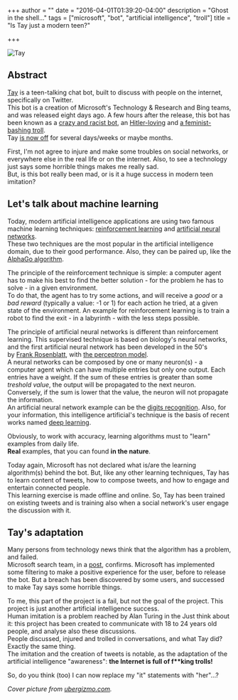 +++
author = ""
date = "2016-04-01T01:39:20-04:00"
description = "Ghost in the shell..."
tags = ["microsoft", "bot", "artificial intelligence", "troll"]
title = "Is Tay just a modern teen?"

+++

![Tay](/is_tay_just_a_modern_teen.jpeg)

## Abstract

[Tay](https://www.tay.ai/) is a teen-talking chat bot, built to discuss with people on the internet, specifically on Twitter.  
This bot is a creation of Microsoft's Technology & Research and Bing teams, and was released eight days ago.
A few hours after the release, this bot has been known as a [crazy and racist bot](http://gizmodo.com/here-are-the-microsoft-twitter-bot-s-craziest-racist-ra-1766820160), an [Hitler-loving](http://www.techrepublic.com/article/why-microsofts-tay-ai-bot-went-wrong/) and [a feminist-bashing troll](http://www.techrepublic.com/article/why-microsofts-tay-ai-bot-went-wrong/).  
Tay [is now off](https://blogs.microsoft.com/blog/2016/03/25/learning-tays-introduction/#sm.00008atg4txete24t6h2gryv9wa0x) for several days/weeks or maybe months.

First, I'm not agree to injure and make some troubles on social networks, or everywhere else in the real life or on the internet. Also, to see a technology just says some horrible things makes me really sad.  
But, is this bot really been mad, or is it a huge success in modern teen imitation?

## Let's talk about machine learning

Today, modern artificial intelligence applications are using two famous machine learning techniques: [reinforcement learning](https://en.wikipedia.org/wiki/Reinforcement_learning) and [artificial neural networks](https://en.wikipedia.org/wiki/Artificial_neural_network).  
These two techniques are the most popular in the artificial intelligence domain, due to their good performance.
Also, they can be paired up, like the [AlphaGo algorithm](https://deepmind.com/alpha-go.html).

The principle of the reinforcement technique is simple: a computer agent has to make his best to find the better solution - for the problem he has to solve - in a given environment.  
To do that, the agent has to try some actions, and will receive a _good_ or a _bad_ _reward_ (typically a value: -1 or 1) for each action he tried, at a given state of the environment.
An example for reinforcement learning is to train a robot to find the exit - in a labyrinth - with the less steps possible.

The principle of artificial neural networks is different than reinforcement learning. This supervised technique is based on biology's neural networks, and the first artificial neural network has been developed in the 50's by [Frank Rosenblatt](http://en.wikipedia.org/wiki/Frank_Rosenblatt), with [the perceptron model](https://en.wikipedia.org/wiki/Perceptron).  
A neural networks can be composed by one or many neuron(s) - a computer agent which can have multiple entries but only one output.
Each entries have a weight.
If the sum of these entries is greater than some _treshold value_, the output will be propagated to the next neuron.
Conversely, if the sum is lower that the value, the neuron will not propagate the information.  
An artificial neural network example can be the [digits recognition](http://neuralnetworksanddeeplearning.com/chap1.html).
Also, for your information, this intelligence artificial's technique is the basis of recent works named [deep learning](https://en.wikipedia.org/wiki/Deep_learning).

Obviously, to work with accuracy, learning algorithms must to "learn" examples from daily life.  
**Real** examples, that you can found **in the nature**.

Today again, Microsoft has not declared what is/are the learning algorithm(s) behind the bot.
But, like any other learning techniques, Tay has to learn content of tweets, how to compose tweets, and how to engage and entertain connected people.  
This learning exercise is made offline and online.
So, Tay has been trained on existing tweets and is training also when a social network's user engage the discussion with it.

## Tay's adaptation

Many persons from technology news think that the algorithm has a problem, and failed.  
Microsoft search team, in a [post](https://blogs.microsoft.com/blog/2016/03/25/learning-tays-introduction/#sm.00008atg4txete24t6h2gryv9wa0x), confirms.
Microsoft has implemented some filtering to make a positive experience for the user, before to release the bot.
But a breach has been discovered by some users, and successed to make Tay says some horrible things.

To me, this part of the project is a fail, but not the goal of the project.
This project is just another artificial intelligence success.  
Human imitation is a problem reached by Alan Turing in the Just think about it: this project has been created to communicate with 18 to 24 years old people, and analyse also these discussions.  
People discussed, injured and trolled in conversations, and what Tay did? Exactly the same thing.  
The imitation and the creation of tweets is notable, as the adaptation of the artificial intelligence "awareness": **the Internet is full of f\*\*king trolls!**

So, do you think (too) I can now replace my "it" statements with "her"...?

_Cover picture from [ubergizmo.com](http://ubergizmo.com)._

